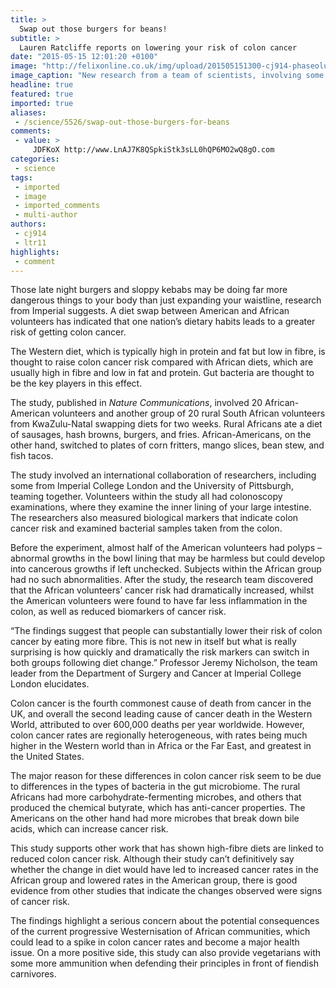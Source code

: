 ```yaml
---
title: >
  Swap out those burgers for beans!
subtitle: >
  Lauren Ratcliffe reports on lowering your risk of colon cancer
date: "2015-05-15 12:01:20 +0100"
image: "http://felixonline.co.uk/img/upload/201505151300-cj914-phaseolus_beans.jpg"
image_caption: "New research from a team of scientists, involving some from Imperial College London, suggests that a Western diet, high in protein and fat, can lead to an increased risk of colon cancer compared to one high in starch"
headline: true
featured: true
imported: true
aliases:
 - /science/5526/swap-out-those-burgers-for-beans
comments:
 - value: >
     JDFKoX http://www.LnAJ7K8QSpkiStk3sLL0hQP6MO2wQ8gO.com
categories:
 - science
tags:
 - imported
 - image
 - imported_comments
 - multi-author
authors:
 - cj914
 - ltr11
highlights:
 - comment
---
```


Those late night burgers and sloppy kebabs may be doing far more dangerous things to your body than just expanding your waistline, research from Imperial suggests. A diet swap between American and African volunteers has indicated that one nation’s dietary habits leads to a greater risk of getting colon cancer.

The Western diet, which is typically high in protein and fat but low in fibre, is thought to raise colon cancer risk compared with African diets, which are usually high in fibre and low in fat and protein. Gut bacteria are thought to be the key players in this effect.

The study, published in _Nature Communications_, involved 20 African-American volunteers and another group of 20 rural South African volunteers from KwaZulu-Natal swapping diets for two weeks. Rural Africans ate a diet of sausages, hash browns, burgers, and fries. African-Americans, on the other hand, switched to plates of corn fritters, mango slices, bean stew, and fish tacos.

The study involved an international collaboration of researchers, including some from Imperial College London and the University of Pittsburgh, teaming together. Volunteers within the study all had colonoscopy examinations, where they examine the inner lining of your large intestine. The researchers also measured biological markers that indicate colon cancer risk and examined bacterial samples taken from the colon.

Before the experiment, almost half of the American volunteers had polyps – abnormal growths in the bowl lining that may be harmless but could develop into cancerous growths if left unchecked. Subjects within the African group had no such abnormalities. After the study, the research team discovered that the African volunteers’ cancer risk had dramatically increased, whilst the American volunteers were found to have far less inflammation in the colon, as well as reduced biomarkers of cancer risk.

“The findings suggest that people can substantially lower their risk of colon cancer by eating more fibre. This is not new in itself but what is really surprising is how quickly and dramatically the risk markers can switch in both groups following diet change.” Professor Jeremy Nicholson, the team leader from the Department of Surgery and Cancer at Imperial College London elucidates.

Colon cancer is the fourth commonest cause of death from cancer in the UK, and overall the second leading cause of cancer death in the Western World, attributed to over 600,000 deaths per year worldwide. However, colon cancer rates are regionally heterogeneous, with rates being much higher in the Western world than in Africa or the Far East, and greatest in the United States.

The major reason for these differences in colon cancer risk seem to be due to differences in the types of bacteria in the gut microbiome. The rural Africans had more carbohydrate-fermenting microbes, and others that produced the chemical butyrate, which has anti-cancer properties. The Americans on the other hand had more microbes that break down bile acids, which can increase cancer risk.

This study supports other work that has shown high-fibre diets are linked to reduced colon cancer risk. Although their study can’t definitively say whether the change in diet would have led to increased cancer rates in the African group and lowered rates in the American group, there is good evidence from other studies that indicate the changes observed were signs of cancer risk.

The findings highlight a serious concern about the potential consequences of the current progressive Westernisation of African communities, which could lead to a spike in colon cancer rates and become a major health issue. On a more positive side, this study can also provide vegetarians with some more ammunition when defending their principles in front of fiendish carnivores.
